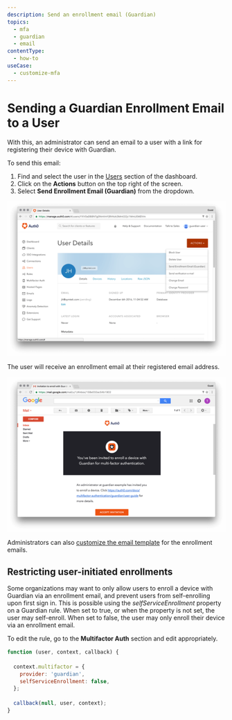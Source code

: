 ```yaml
---
description: Send an enrollment email (Guardian)
topics:
  - mfa
  - guardian
  - email
contentType:
  - how-to
useCase:
  - customize-mfa
---
```

# Sending a Guardian Enrollment Email to a User

With this, an administrator can send an email to a user with a link for registering their device with Guardian.

To send this email:

1. Find and select the user in the [Users](${manage_url}/#/users) section of the dashboard.
2. Click on the **Actions** button on the top right of the screen.
3. Select **Send Enrollment Email (Guardian)** from the dropdown.

 ![](/media/articles/mfa/guardian-send-enrollment-email.png)

The user will receive an enrollment email at their registered email address.

 ![](/media/articles/mfa/enrollment-email.png)

Administrators can also [customize the email template](/email/templates) for the enrollment emails.

## Restricting user-initiated enrollments

Some organizations may want to only allow users to enroll a device with Guardian via an enrollment email, and prevent users from self-enrolling upon first sign in. This is possible using the _selfServiceEnrollment_ property on a Guardian rule. When set to true, or when the property is not set, the user may self-enroll. When set to false, the user may only enroll their device via an enrollment email.

To edit the rule, go to the **Multifactor Auth** section and edit appropriately.

```js
function (user, context, callback) {

  context.multifactor = {
    provider: 'guardian',
    selfServiceEnrollment: false,
  };

  callback(null, user, context);
}
```

